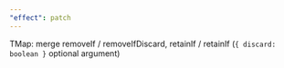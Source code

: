 ```yaml
---
"effect": patch
---
```


TMap: merge removeIf / removeIfDiscard, retainIf / retainIf (`{ discard: boolean }` optional argument)
